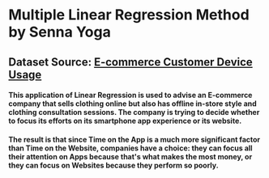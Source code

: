 # Multiple Linear Regression Method by Senna Yoga
## Dataset Source: [E-commerce Customer Device Usage](https://www.kaggle.com/datasets/iyadavvaibhav/ecommerce-customer-device-usage)
#### This application of Linear Regression is used to advise an E-commerce company that sells clothing online but also has offline in-store style and clothing consultation sessions. The company is trying to decide whether to focus its efforts on its smartphone app experience or its website.

#### The result is that since Time on the App is a much more significant factor than Time on the Website, companies have a choice: they can focus all their attention on Apps because that's what makes the most money, or they can focus on Websites because they perform so poorly.
